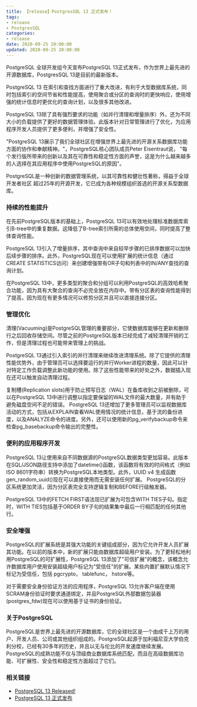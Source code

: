 ```yaml
---
title: 【release】PostgresSQL 13 正式发布！
tags:
- release
- PostgresSQL
categories:
- release
date: 2020-09-25 20:00:00
updated: 2020-09-25 20:00:00
---
```


PostgreSQL 全球开发组今天宣布PostgreSQL 13正式发布，作为世界上最先进的开源数据库，PostgresSQL 13是目前的最新版本。

PostgreSQL 13 在索引和查找方面进行了重大改进，有利于大型数据库系统，同时包括索引的空间节省和性能提高，使用聚合或分区的查询时的更快响应，使用增强的统计信息时更优化的查询计划，以及很多其他改进。

<!-- more -->
PostgreSQL 13除了具有强烈要求的功能（如并行清理和增量排序）外，还为不同大小的负载提供了更好的数据管理体验。此版本针对日常管理进行了优化，为应用程序开发人员提供了更多便利，并增强了安全性。

"PostgreSQL 13展示了我们全球社区在增强世界上最先进的开源关系数据库功能方面的协作和奉献精神。"，PostgreSQL核心团队成员Peter Eisentraut说， "每个发行版所带来的创新以及其在可靠性和稳定性方面的声誉，这是为什么越来越多的人选择在其应用程序中使用PostgreSQL的原因"。

PostgreSQL是一种创新的数据管理系统，以其可靠性和健壮性著称，得益于全球开发者社区 超过25年的开源开发，它已成为各种规模组织首选的开源关系型数据库。

### 持续的性能提升

在先前PostgreSQL版本的基础上，PostgreSQL 13可以有效地处理标准数据库索引B-tree中的重复数据。这降低了B-tree索引所需的总体使用空间，同时提高了整体查询性能。

PostgreSQL 13引入了增量排序，其中查询中来自较早步骤的已排序数据可以加快后续步骤的排序。此外，PostgreSQL现在可以使用扩展的统计信息（通过CREATE STATISTICS访问）来创建增强带有OR子句和列表中的IN/ANY查找的查询计划。

在PostgreSQL 13中，更多类型的聚合和分组可以利用PostgreSQL的高效哈希聚合功能，因为具有大聚合的查询不必完全放在内存中。带有分区表的查询性能得到了提高，因为现在有更多情况可以修剪分区并且可以直接连接分区。

### 管理优化

清理(Vacuuming)是PostgreSQL管理的重要部分，它使数据库能够在更新和删除行之后回收存储空间。尽管之前的PostgreSQL版本已经完成了减轻清理开销的工作，但是清理过程也可能带来管理上的挑战。

PostgreSQL 13通过引入索引的并行清理来继续改进清理系统。除了它提供的清理性能优势外，由于管理员可以选择要运行的并行Worker进程的数量，因此可以针对特定工作负载调整此新功能的使用。除了这些性能带来的好处之外，数据插入现在还可以触发自动清理过程。

复制槽(Replication slots)用于防止预写日志（WAL）在备库收到之前被删除，可以在PostgreSQL 13中进行调整以指定要保留的WAL文件的最大数量，并有助于避免磁盘空间不足的错误。
PostgreSQL 13还增加了更多管理员可以监视数据库活动的方式，包括从EXPLAIN查看WAL使用情况的统计信息，基于流的备份进度，以及ANALYZE命令的进度。另外，还可以使用新的pg_verifybackup命令来检查pg_basebackup命令输出的完整性。

### 便利的应用程序开发

PostgreSQL 13让使用来自不同数据源的PostgreSQL数据类型更加容易。此版本在SQL/JSON路径支持中添加了datetime()函数，该函数将有效的时间格式（例如ISO 8601字符串）转换为PostgreSQL本地类型。此外，UUID v4 生成函数gen_random_uuid()现在可以直接使用而无需安装任何扩展。
PostgreSQL的分区系统更加灵活，因为分区表完全支持逻辑复制和BEFORE行级触发器。

PostgreSQL 13中的FETCH FIRST语法现已扩展为可包含WITH TIES子句。指定时，WITH TIES包括基于ORDER BY子句的结果集中最后一行相匹配的任何其他行。

### 安全增强

PostgreSQL的扩展系统是其强大功能的关键组成部分，因为它允许开发人员扩展其功能。在以前的版本中，新的扩展只能由数据库超级用户安装。为了更轻松地利用PostgreSQL的可扩展性，PostgreSQL 13添加了"可信扩展"的概念，该概念允许数据库用户使用安装超级用户标记为"受信任"的扩展。某些内置扩展默认情况下标记为受信任，包括 pgcrypto， tablefunc， hstore等。

对于需要安全身份验证方法的应用程序，PostgreSQL 13允许客户端在使用SCRAM身份验证时要求通道绑定，并且PostgreSQL外部数据包装器(postgres_fdw)现在可以使用基于证书的身份验证。

### 关于PostgreSQL

PostgreSQL是世界上最先进的开源数据库，它的全球社区是一个由成千上万的用户、开发人员、公司或其他组织组成的。PostgreSQL起源于加利福尼亚大学伯克利分校，已经有30多年的历史，并且以无与伦比的开发速度继续发展。PostgreSQL的成熟功能不仅与顶级商业数据库系统匹配，而且在高级数据库功能、可扩展性、安全性和稳定性方面超过了它们。

### 相关链接

- [PostgreSQL 13 Released!](https://www.postgresql.org/about/news/2077/)
- [PostgreSQL 13 正式发布](http://www.postgres.cn/v2/news/viewone/1/637)